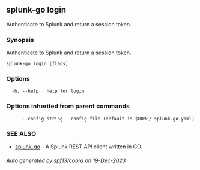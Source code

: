 ## splunk-go login

Authenticate to Splunk and return a session token.

### Synopsis

Authenticate to Splunk and return a session token.

```
splunk-go login [flags]
```

### Options

```
  -h, --help   help for login
```

### Options inherited from parent commands

```
      --config string   config file (default is $HOME/.splunk-go.yaml)
```

### SEE ALSO

* [splunk-go](splunk-go.md)	 - A Splunk REST API client written in GO.

###### Auto generated by spf13/cobra on 19-Dec-2023
